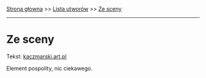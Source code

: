 [Strona głowna](../index.md) >> [Lista utworów](../list.md) >> [Ze sceny](685.md)

---

# Ze sceny

Tekst: [kaczmarski.art.pl](https://www.kaczmarski.art.pl/tworczosc/wiersze/ze-sceny/)

Element pospolity, nic ciekawego.